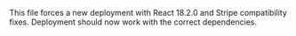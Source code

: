 This file forces a new deployment with React 18.2.0 and Stripe compatibility fixes.
Deployment should now work with the correct dependencies.